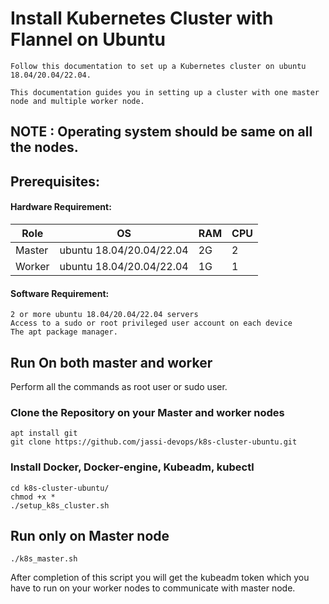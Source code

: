 # Install Kubernetes Cluster with Flannel on Ubuntu
```
Follow this documentation to set up a Kubernetes cluster on ubuntu 18.04/20.04/22.04.

This documentation guides you in setting up a cluster with one master node and multiple worker node.
```
## NOTE : Operating system should be same on all the nodes.

## Prerequisites: 

#### Hardware Requirement:    

|Role|OS|RAM|CPU|
|----|----|----|----|
|Master|ubuntu 18.04/20.04/22.04 |2G|2|
|Worker|ubuntu 18.04/20.04/22.04|1G|1|

#### Software Requirement:   
```
2 or more ubuntu 18.04/20.04/22.04 servers 
Access to a sudo or root privileged user account on each device 
The apt package manager. 
```
## Run On both master and worker
Perform all the commands as root user or sudo user.

### Clone the Repository on your Master and worker nodes
```
apt install git 
git clone https://github.com/jassi-devops/k8s-cluster-ubuntu.git
```
### Install Docker, Docker-engine, Kubeadm, kubectl
```
cd k8s-cluster-ubuntu/
chmod +x *
./setup_k8s_cluster.sh
```
## Run only on Master node
```
./k8s_master.sh
```
After completion of this script you will get the kubeadm token which you have to run on your worker nodes to communicate with master node.
